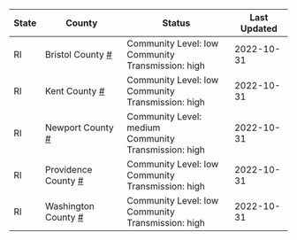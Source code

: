 State | County | Status | Last Updated
--- | --- | --- | --- 
RI | Bristol County <a href="#bristol_county">#</a> | <a name="bristol_county"></a>Community Level: low<br/>Community Transmission: high | 2022-10-31
RI | Kent County <a href="#kent_county">#</a> | <a name="kent_county"></a>Community Level: low<br/>Community Transmission: high | 2022-10-31
RI | Newport County <a href="#newport_county">#</a> | <a name="newport_county"></a>Community Level: medium<br/>Community Transmission: high | 2022-10-31
RI | Providence County <a href="#providence_county">#</a> | <a name="providence_county"></a>Community Level: low<br/>Community Transmission: high | 2022-10-31
RI | Washington County <a href="#washington_county">#</a> | <a name="washington_county"></a>Community Level: low<br/>Community Transmission: high | 2022-10-31
